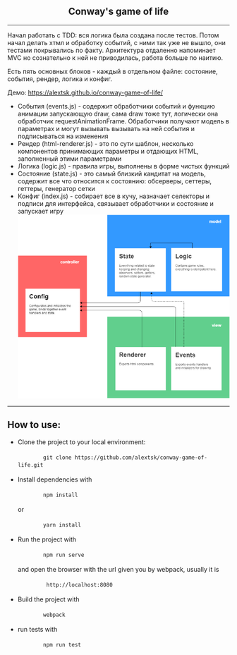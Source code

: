 <h2 align="center">Conway's game of life</h2>
<hr>
<p>
  Начал работать с TDD: вся логика была создана после тестов. Потом начал делать хтмл и обработку событий, с ними так уже не вышло, они тестами покрывались по факту.
  Архитектура отдаленно напоминает MVC но сознательно к ней не приводилась, работа больше по наитию.
</p>
<p>
   Есть пять основных блоков - каждый в отдельном файле: состояние, события, рендер, логика и конфиг.
</p>
<p>Демо: <a href="https://alextsk.github.io/conway-game-of-life/">    https://alextsk.github.io/conway-game-of-life/</a>
</p>
  <ul>
    <li>
      События (events.js) - содержит обработчики событий и функцию анимации запускающую draw, сама draw тоже тут, логически она обработчик requestAnimationFrame. Обработчики получают модель в параметрах и могут вызывать вызывать на ней события и подписываться на изменения
    </li> 
    <li>
      Рендер (html-renderer.js) - это по сути шаблон, несколько компонентов принимающих параметры и отдающих HTML, заполненный этими параметрами
    </li>
    <li>
      Логика (logic.js) - правила игры, выполнены в форме чистых функций
    </li>
    <li>
      Состояние (state.js) - это самый близкий кандитат на модель, содержит все что относится к состоянию: обсерверы, сеттеры, геттеры, генератор сетки
    </li>
    <li>
      Конфиг (index.js) - собирает все в кучу, назначает селекторы и подписи для интерфейса, связывает обработчики и состояние и запускает игру
    </li>
    <img src="Diagram.png" alt="architecture">
  </ul>
<hr>
<h2>How to use:</h2>
<ul>
  <li>
    Clone the project to your local environment:
    <div>
      <code>
        git clone https://github.com/alextsk/conway-game-of-life.git
      </code>
    </div>
  </li>
  <li>
    Install dependencies with
    <div>
      <code>
        npm install
      </code>
    </div>
    or
    <div>
      <code>
        yarn install
      </code>
    </div>
  </li>
  <li>
    Run the project with
    <div>
      <code>
        npm run serve
      </code>
    </div>
    and open the browser with the url given you by webpack, usually it is 
    <div>
      <code>
         http://localhost:8080
      </code>
    </div>
  </li>
  <li>
    Build the project with
    <div>
      <code>
        webpack
      </code>
    </div>
  </li>
  <li>
    run tests with
    <div>
      <code>
        npm run test
      </code>
    </div>
  </li>
</ul>
  
